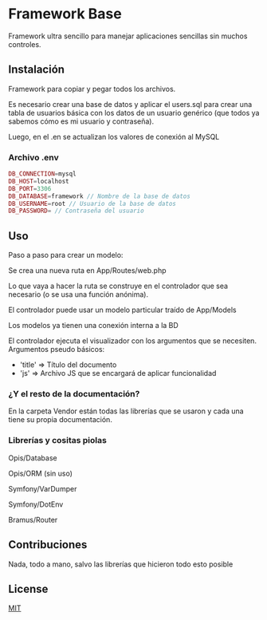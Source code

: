 # Framework Base

Framework ultra sencillo para manejar aplicaciones sencillas sin muchos controles.

## Instalación

Framework para copiar y pegar todos los archivos.

Es necesario crear una base de datos y aplicar el users.sql para crear una tabla de usuarios básica con los datos de un usuario genérico (que todos ya sabemos cómo es mi usuario y contraseña).

Luego, en el .en se actualizan los valores de conexión al MySQL

### Archivo .env

```php
DB_CONNECTION=mysql
DB_HOST=localhost
DB_PORT=3306
DB_DATABASE=framework // Nombre de la base de datos
DB_USERNAME=root // Usuario de la base de datos
DB_PASSWORD= // Contraseña del usuario
```

## Uso

Paso a paso para crear un modelo:

Se crea una nueva ruta en App/Routes/web.php

Lo que vaya a hacer la ruta se construye en el controlador que sea necesario (o se usa una función anónima).

El controlador puede usar un modelo particular traído de App/Models

Los modelos ya tienen una conexión interna a la BD

El controlador ejecuta el visualizador con los argumentos que se necesiten. Argumentos pseudo básicos:

- 'title' => Título del documento
- 'js' => Archivo JS que se encargará de aplicar funcionalidad

### ¿Y el resto de la documentación?

En la carpeta Vendor están todas las librerías que se usaron y cada una tiene su propia documentación.

### Librerías y cositas piolas

Opis/Database

Opis/ORM (sin uso)

Symfony/VarDumper

Symfony/DotEnv

Bramus/Router


## Contribuciones
Nada, todo a mano, salvo las librerías que hicieron todo esto posible

## License
[MIT](https://choosealicense.com/licenses/mit/)